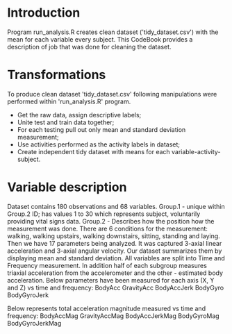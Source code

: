 # Introduction

Program run_analysis.R creates clean dataset ('tidy_dataset.csv') with the mean for each variable every subject. This CodeBook provides a description of job that was done for cleaning the dataset.


# Transformations

To produce clean dataset 'tidy_dataset.csv' following manipulations were performed within 'run_analysis.R' program.
- Get the raw data, assign descriptive labels;
- Unite test and train data together;
- For each testing pull out only mean and standard deviation measurement;
- Use activities performed as the activity labels in dataset;
- Create independent tidy dataset with means for each variable-activity-subject.


# Variable description

Dataset contains 180 observations and 68 variables.
Group.1 - unique within Group.2 ID; has values 1 to 30 which represents subject, voluntarily providing vital signs data.
Group.2 - Describes how the position how the measurement was done. There are 6 conditions for the measurement: walking, walking upstairs, walking downstairs, sitting, standing and laying.
Then we have 17 parameters being analyzed. It was captured 3-axial linear acceleration and 3-axial angular velocity. Our dataset summarizes them by displaying mean and standard deviation. All variables are split into Time and Frequency measurement. In addition half of each subgroup measures triaxial acceleration from the accelerometer and the other - estimated body acceleration. Below parameters have been measured for each axis (X, Y and Z) vs time and frequency:
BodyAcc
GravityAcc
BodyAccJerk
BodyGyro
BodyGyroJerk

Below represents total acceleration magnitude measured vs time and frequency:
BodyAccMag
GravityAccMag
BodyAccJerkMag
BodyGyroMag
BodyGyroJerkMag
